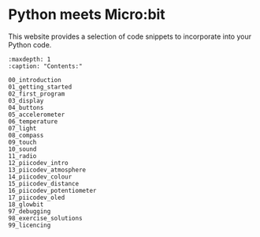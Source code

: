 # Python meets Micro:bit

This website provides a selection of code snippets to incorporate into your Python code.

```{toctree}
:maxdepth: 1
:caption: "Contents:"

00_introduction
01_getting_started
02_first_program
03_display
04_buttons
05_accelerometer
06_temperature
07_light
08_compass
09_touch
10_sound
11_radio
12_piicodev_intro
13_piicodev_atmosphere
14_piicodev_colour
15_piicodev_distance
16_piicodev_potentiometer
17_piicodev_oled
18_glowbit
97_debugging
98_exercise_solutions
99_licencing
```
